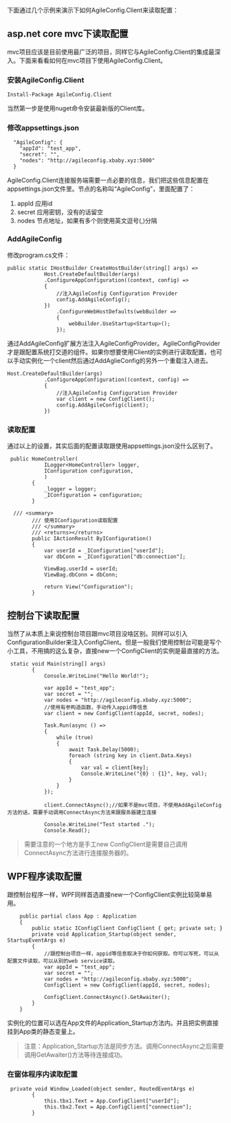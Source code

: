 下面通过几个示例来演示下如何AgileConfig.Client来读取配置：
## asp.net core mvc下读取配置
mvc项目应该是目前使用最广泛的项目，同样它与AgileConfig.Client的集成最深入。下面来看看如何在mvc项目下使用AgileConfig.Client。
### 安装AgileConfig.Client
```
Install-Package AgileConfig.Client
```
当然第一步是使用nuget命令安装最新版的Client库。
### 修改appsettings.json
```
  "AgileConfig": {
    "appId": "test_app",
    "secret": "",
    "nodes": "http://agileconfig.xbaby.xyz:5000"
  }
```
AgileConfig.Client连接服务端需要一点必要的信息，我们把这些信息配置在appsettings.json文件里。节点的名称叫“AgileConfig”，里面配置了：   
1. appId 应用id
2. secret 应用密钥，没有的话留空
3. nodes 节点地址，如果有多个则使用英文逗号(,)分隔
    
### AddAgileConfig
修改program.cs文件：
```
public static IHostBuilder CreateHostBuilder(string[] args) =>
            Host.CreateDefaultBuilder(args)
            .ConfigureAppConfiguration((context, config) =>
            {
                //注入AgileConfig Configuration Provider
                config.AddAgileConfig();
            })
                .ConfigureWebHostDefaults(webBuilder =>
                {
                    webBuilder.UseStartup<Startup>();
                });
```
通过AddAgileConfig扩展方法注入AgileConfigProvider。AgileConfigProvider才是跟配置系统打交道的组件。如果你想要使用Client的实例进行读取配置，也可以手动实例化一个client然后通过AddAglieConfig的另外一个重载注入进去。
```
Host.CreateDefaultBuilder(args)
            .ConfigureAppConfiguration((context, config) =>
            {
                //注入AgileConfig Configuration Provider
                var client = new ConfigClient();
                config.AddAgileConfig(client);
            })
```
### 读取配置
通过以上的设置，其实后面的配置读取跟使用appsettings.json没什么区别了。
```
 public HomeController(
            ILogger<HomeController> logger, 
            IConfiguration configuration, 
            )
        {
            _logger = logger;
            _IConfiguration = configuration;
        }

  /// <summary>
        /// 使用IConfiguration读取配置
        /// </summary>
        /// <returns></returns>
        public IActionResult ByIConfiguration()
        {
            var userId = _IConfiguration["userId"];
            var dbConn = _IConfiguration["db:connection"];

            ViewBag.userId = userId;
            ViewBag.dbConn = dbConn;

            return View("Configuration");
        }
```
## 控制台下读取配置
当然了从本质上来说控制台项目跟mvc项目没啥区别。同样可以引入ConfigurationBuilder来注入ConfigClient。但是一般我们使用控制台可能是写个小工具，不用搞的这么复杂，直接new一个ConfigClient的实例是最直接的方法。
```
 static void Main(string[] args)
        {
            Console.WriteLine("Hello World!");

            var appId = "test_app";
            var secret = "";
            var nodes = "http://agileconfig.xbaby.xyz:5000";
            //使用有参构造函数，手动传入appid等信息
            var client = new ConfigClient(appId, secret, nodes);

            Task.Run(async () =>
            {
                while (true)
                {
                    await Task.Delay(5000);
                    foreach (string key in client.Data.Keys)
                    {
                        var val = client[key];
                        Console.WriteLine("{0} : {1}", key, val);
                    }
                }
            });

            client.ConnectAsync();//如果不是mvc项目，不使用AddAgileConfig方法的话，需要手动调用ConnectAsync方法来跟服务器建立连接

            Console.WriteLine("Test started .");
            Console.Read();
```
> 需要注意的一个地方是手工new ConfigClient是需要自己调用ConnectAsync方法进行连接服务器的。

## WPF程序读取配置
跟控制台程序一样，WPF同样首选直接new一个ConfigClient实例比较简单易用。
```
    public partial class App : Application
    {
        public static IConfigClient ConfigClient { get; private set; }
        private void Application_Startup(object sender, StartupEventArgs e)
        {
            //跟控制台项目一样，appid等信息取决于你如何获取。你可以写死，可以从配置文件读取，可以从别的web service读取。
            var appId = "test_app";
            var secret = "";
            var nodes = "http://agileconfig.xbaby.xyz:5000";
            ConfigClient = new ConfigClient(appId, secret, nodes);

            ConfigClient.ConnectAsync().GetAwaiter();
        }
    }
```
实例化的位置可以选在App文件的Application_Startup方法内。并且把实例直接挂到App类的静态变量上。
> 注意：Application_Startup方法是同步方法。调用ConnectAsync之后需要调用GetAwaiter()方法等待连接成功。
### 在窗体程序内读取配置
```
 private void Window_Loaded(object sender, RoutedEventArgs e)
        {
            this.tbx1.Text = App.ConfigClient["userId"];
            this.tbx2.Text = App.ConfigClient["connection"];
        }
```